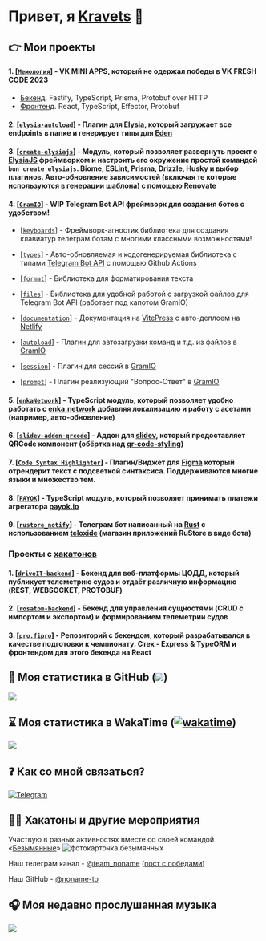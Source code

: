 # Привет, я [Kravets](https://github.com/kravetsone/) 👋

## 👉 Мои проекты

#### 1. [[`Мемология`](https://vk.com/app51712852)] - VK MINI APPS, который не одержал победы в VK FRESH CODE 2023

-   [Бекенд](https://github.com/kravetsone/memology-backend). Fastify, TypeScript, Prisma, Protobuf over HTTP
-   [Фронтенд](https://github.com/localhostov2/memology). React, TypeScript, Effector, Protobuf

#### 2. [[`elysia-autoload`](https://github.com/kravetsone/elysia-autoload)] - Плагин для [Elysia](https://elysiajs.com), который загружает все endpoints в папке и генерирует типы для [Eden](https://elysiajs.com/eden/overview.html)

#### 3. [[`create-elysiajs`](https://github.com/kravetsone/create-elysiajs)] - Модуль, который позволяет развернуть проект с [ElysiaJS](https://elysiajs.com) фреймворком и настроить его окружение простой командой `bun create elysiajs`. Biome, ESLint, Prisma, Drizzle, Husky и выбор плагинов. Авто-обновление зависимостей (включая те которые используются в генерации шаблона) с помощью Renovate

#### 4. [[`GramIO`](https://github.com/gramiojs)] - WIP Telegram Bot API фреймворк для создания ботов с удобством!

-   [[`keyboards`](https://github.com/gramiojs/keyboards)] - Фреймворк-агностик библиотека для создания клавиатур телеграм ботам с многими классными возможностями!

-   [[`types`](https://github.com/gramiojs/types)] - Авто-обновляемая и кодогенерируемая библиотека с типами [Telegram Bot API](https://core.telegram.org/bots/api) с помощью Github Actions

-   [[`format`](https://github.com/gramiojs/format)] - Библиотека для форматирования текста

-   [[`files`](https://github.com/gramiojs/files)] - Библиотека для удобной работой с загрузкой файлов для Telegram Bot API (работает под капотом GramIO)

-   [[`documentation`](https://gramio.netlify.app/)] - Документация на [VitePress](https://vitepress.dev/) с авто-деплоем на [Netlify](https://www.netlify.com/)

-   [[`autoload`](https://github.com/gramiojs/autoload)] - Плагин для автозагрузки команд и т.д. из файлов в [GramIO](https://github.com/gramiojs)

-   [[`session`](https://github.com/gramiojs/session)] - Плагин для сессий в [GramIO](https://github.com/gramiojs)

-   [[`prompt`](https://github.com/gramiojs/prompt)] - Плагин реализующий "Вопрос-Ответ" в [GramIO](https://github.com/gramiojs)

#### 5. [[`enkaNetwork`](https://github.com/kravetsone/enkaNetwork)] - TypeScript модуль, который позволяет удобно работать с [enka.network](https://enka.network/) добавляя локализацию и работу с асетами (например, авто-обновление)

#### 6. [[`slidev-addon-qrcode`](https://github.com/kravetsone/slidev-addon-qrcode)] - Аддон для [slidev](https://sli.dev/), который предоставляет QRCode компонент (обёртка над [qr-code-styling](https://github.com/kozakdenys/qr-code-styling))

#### 7. [[`Code Syntax Highlighter`](https://github.com/kravetsone/Code-Syntax-Highlighter)] - Плагин/Виджет для [Figma](https://www.figma.com/) который отрендерит текст с подсветкой синтаксиса. Поддерживаются многие языки и множество тем.

#### 8. [[`PAYOK`](https://github.com/kravetsone/payok)] - TypeScript модуль, который позволяет принимать платежи агрегатора [payok.io](https://payok.io/)

#### 9. [[`rustore_notify`](https://github.com/kravetsone/rustore_notify)] - Телеграм бот написанный на [Rust](https://www.rust-lang.org/) с использованием [teloxide](https://github.com/teloxide/teloxide) (магазин приложений **RuSt**ore в виде бота)

### Проекты с [хакатонов](#-хакатоны-и-другие-мероприятия)

#### 1. [[`driveIT-backend`](https://github.com/kravetsone/driveIT-backend)] - Бекенд для веб-платформы ЦОДД, который публикует телеметрию судов и отдаёт различную информацию (REST, WEBSOCKET, PROTOBUF)

#### 2. [[`rosatom-backend`](https://github.com/kravetsone/rosatom-backend)] - Бекенд для управления сущностями (CRUD с импортом и экспортом) и формированием телеметрии судов

#### 3. [[`pro.fipro`](https://github.com/kravetsone/pro.firpo)] - Репозиторий с бекендом, который разрабатывался в качестве подготовки к чемпионату. Стек - Express & TypeORM и фронтендом для этого бекенда на React

## 📖 Моя статистика в GitHub (![](https://komarev.com/ghpvc/?username=kravetsine&color=a960ff))

[![](https://github-readme-stats.vercel.app/api?username=kravetsone&theme=jolly&show_icons=true&hide_title=true&count_private=true&locale=ru)](https://github.com/kravetsone/)

## ⌛ Моя статистика в WakaTime ([![wakatime](https://wakatime.com/badge/user/2e9f39d3-4b8e-42c3-a3c5-4b4b8adfbff2.svg)](https://wakatime.com/@2e9f39d3-4b8e-42c3-a3c5-4b4b8adfbff2))

[![](https://github-readme-stats.vercel.app/api/wakatime?username=kravets&theme=jolly&hide_title=true)](https://wakatime.com/@2e9f39d3-4b8e-42c3-a3c5-4b4b8adfbff2)

## ❓ Как со мной связаться?

[![Telegram](https://img.shields.io/badge/Telegram-2CA5E0?style=for-the-badge&logo=telegram&logoColor=white)](https://t.me/noname2544)

## 🧑‍💻 Хакатоны и другие мероприятия

Участвую в разных активностях вместе со своей командой «[Безымянные](https://t.me/team_noname)»
![фотокарточка безымянных](https://github.com/kravetsone/kravetsone/assets/57632712/5d94c8f2-bbc2-4d50-b027-437192ab1153)

Наш телеграм канал - [@team_noname](https://t.me/team_noname) ([пост с победами](https://t.me/team_noname/137))

Наш GitHub - [@noname-to](https://github.com/noname-to/)

## 🎧 Моя недавно прослушанная музыка

[![](https://spotify-recently-played-readme.vercel.app/api?user=jdex6213e4kct1lmdg1f7t6qq&unique=1)](https://open.spotify.com/user/jdex6213e4kct1lmdg1f7t6qq?si=42a42941db0d4afc)
